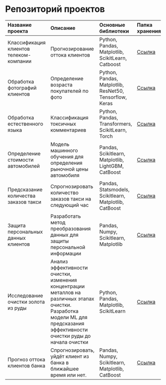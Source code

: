 # Репозиторий проектов 



| Название проекта | Описание | Основные библиотеки | Папка хранения |
| :---------------------- | :---------------------- | :---------------------- | :---------------------- |
| Классификация клиентов телеком-компании | Прогнозирование оттока клиентов  | Python, Pandas, Matplotlib, ScikitLearn, Catboost |  [Ссылка](https://github.com/Realnemezida/Projects/tree/main/Clients%20exodus%20classification%20in%20telecom "Ссылка на папку") |
| Обработка фотографий клиентов | Определение возраста покупателей по фото  | Python, Pandas, Matplotlib, ResNet50, Tensorflow, Keras |  [Ссылка](https://github.com/Realnemezida/Projects/tree/main/Age%20recognition "Ссылка на папку") |
| Обработка естественного языка | Классификация токсичных комментариев  | Python, Pandas, Transformers, ScikitLearn, Torch |  [Ссылка](https://github.com/Realnemezida/Projects/tree/main/Toxic%20comments%20recognition "Ссылка на папку") |
| Определение стоимости автомобилей | Модель машинного обучения для определения рыночной цены автомобиля  |Pandas, Scikitlearn, Matplotlib, LightGBM, CatBoost |  [Ссылка](https://github.com/Realnemezida/Projects/tree/main/Car_price_predictor "Ссылка на папку") |
| Предсказание количества заказов такси | Спрогнозировать количество заказов такси на следующий час | Pandas, Statsmodels, Scikitlearn, Matplotlib, CatBoost |   [Ссылка](https://github.com/Realnemezida/Projects/tree/main/Taxi_clients_prediction_Timeseries "Ссылка на папку") |
| Защита персональных данных клиентов | Разработать метод преобразования данных для защиты персональной информации | Pandas, Numpy, Scikitlearn, Matplotlib |  [Ссылка](https://github.com/Realnemezida/Projects/tree/main/Protection%20of%20clients%20private%20data "Ссылка на папку") |
| Исследование очистки золота из руды | Анализ эффективности очистки, изменения концентрации металлов на различных этапах очистки. Разработка модели ML для предсказания эффективности очистки руды до начала очистки| Python, Pandas, Matplotlib, ScikitLearn |   [Ссылка](https://github.com/Realnemezida/Projects/tree/main/Study_of_gold_technological_purification "Ссылка на папку")  | 
| Прогноз оттока клиентов банка | Спрогнозировать, уйдёт клиент из банка в ближайшее время или нет.  | Pandas, Numpy, Scikitlearn, Matplotlib, CatBoost |  [Ссылка](https://github.com/Realnemezida/Projects/tree/main/Prediction_%20of_bank_clients_exodus "Ссылка на папку")  |
 
 
